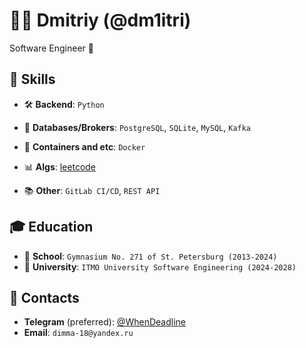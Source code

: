# 👨‍💻 Dmitriy (@dm1itri)

Software Engineer 🚀

## 🦾 Skills

- 🛠 **Backend**: `Python`

- 💾 **Databases/Brokers**: `PostgreSQL`, `SQLite`,  `MySQL`,  `Kafka`

- 🚢 **Containers and etc**: `Docker`

- 📊 **Algs**: [leetcode](https://leetcode.com/u/)

- 📚 **Other**: `GitLab CI/CD`, `REST API`

## 🎓 Education

- 🏫 **School**: `Gymnasium No. 271 of St. Petersburg (2013-2024)`
- 🏨 **University**: `ITMO University Software Engineering (2024-2028)`

## 📨 Contacts

- **Telegram** (preferred): [@WhenDeadline](https://t.me/WhenDeadline)
- **Email**: `dimma-18@yandex.ru`
